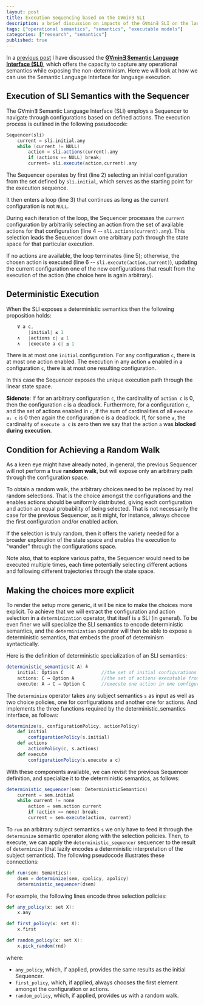 ```yaml
---
layout: post
title: Execution Sequencing based on the G∀min∃ SLI
description: a brief discussion on impacts of the G∀min∃ SLI on the language execution
tags: ["operational semantics", "semantics", "executable models"]
categories: ["research", "semantics"]
published: true
---
```


In a [previous post](../gamine_sli) I have discussed the [**G∀min∃ Semantic Language Interface (SLI)**](../gamine_sli), which offers the capacity to capture any operational semantics while exposing the non-determinism. Here we will look at how we can use the Semantic Language Interface for language execution.

## Execution of SLI Semantics with the Sequencer

The G∀min∃ Semantic Language Interface (SLI) employs a Sequencer to navigate through configurations based on defined actions. The execution process is outlined in the following pseudocode:

```scala
Sequencer(sli)
    current = sli.initial.any
    while (current != NULL)
        action = sli.actions(current).any
        if (actions == NULL) break;
        current= sli.execute(action,current).any
```

The Sequencer operates by first (line 2) selecting an initial configuration from the set defined by ```sli.initial```, which serves as the starting point for the execution sequence.

It then enters a loop (line 3) that continues as long as the current configuration is not ```NULL```.

During each iteration of the loop, the Sequencer processes the ```current``` configuration by arbitrarily selecting an action from the set of available actions for that configuration (line 4 -- ```sli.actions(current).any```). This selection leads the Sequencer down one arbitrary path through the state space for that particular execution.

If no actions are available, the loop terminates (line 5); otherwise, the chosen action is executed (line 6 -- ```sli.execute(action,current)```), updating the current configuration one of the new configurations that result from the execution of the action (the choice here is again arbitrary).

## Deterministic Execution

When the SLI exposes a deterministic semantics then the following proposition holds:

```scala
    ∀ a c, 
        |initial| ≤ 1
    ∧   |actions c| ≤ 1
    ∧   |execute a c| ≤ 1
```

There is at most one ```initial``` configuration. For any configuration ```c```, there is at most one action enabled.
The execution in any action ```a``` enabled in a configuration ```c```, there is at most one resulting configuration.

In this case the Sequencer exposes the unique execution path through the linear state space.

**Sidenote**: If for an arbitrary configuration ```c```, the cardinality of ```action c``` is 0, then the configuration ```c``` is a deadlock.
Furthermore, for a configuration ```c```, and the set of actions enabled in ```c```, if the sum of cardinalities of all ```execute aᵢ c``` is 0 then again the configuration c is a deadlock. If, for some ```a```, the cardinality of ```execute a c``` is zero then we say that the action ```a``` was **blocked during execution**.

## Condition for Achieving a Random Walk

As a keen eye might have already noted, in general, the previous Sequencer will not perform a true **random walk**, but will expose only an arbitrary path through the configuration space.

To obtain a random walk, the arbitrary choices need to be replaced by real random selections. That is the choice amongst the configurations and the enables actions should be uniformly distributed, giving each configuration and action an equal probability of being selected. That is not necessarily the case for the previous Sequencer, as it might, for instance, always choose the first configuration and/or enabled action.

If the selection is truly random, then it offers the variety needed for a broader exploration of the state space and enables the execution to "wander" through the configurations space.

Note also, that to explore various paths, the Sequencer would need to be executed multiple times, each time potentially selecting different actions and following different trajectories through the state space.

## Making the choices more explicit

To render the setup more generic, it will be nice to make the choices more explicit. To achieve that we will extract the configuration and action selection in a ```determinization``` operator, that itself is a SLI (in general). To be even finer we will specialize the SLI semantics to encode deterministic semantics, and the ```determinization``` operator will then be able to expose a deterministic semantics, that embeds the proof of determinism syntactically.

Here is the definition of deterministic specialization of an SLI semantics:

```scala
deterministic_semantics(C A) ≜
    initial: Option C              //the set of initial configurations
    actions: C → Option A          //the set of actions executable from a configuration
    execute: A → C → Option C      //execute one action in one configuration
```

The ```determinize``` operator takes any subject semantics ```s``` as input as well as two choice policies, one for configurations and another one for actions. And implements the three functions required by the deterministic_semantics interface, as follows:

```scala
determinize(s, configurationPolicy, actionPolicy) 
    def initial 
        configurationPolicy(s.initial)
    def actions
        actionPolicy(c, s.actions)
    def execute
        configurationPolicy(s.execute a c)
```

With these components available, we can revisit the previous Sequencer definition, and specialize it to the deterministic semantics, as follows:

```scala
deterministic_sequencer(sem: DeterministicSemantics)
    current = sem.initial
    while current != none
        action = sem.action current
        if (action == none) break;
        current = sem.execute(action, current)
```

To ```run``` an arbitrary subject semantics ```s``` we only have to feed it through the ```determinize``` semantic operator along with the selection policies. Then, to execute, we can apply the ```deterministic_sequencer``` sequencer to the result of ```determinize``` (that lazily encodes a deterministic interpretation of the subject semantics). The following pseudocode illustrates these connections:

```scala
def run(sem: Semantics):
    dsem = determinize(sem, cpolicy, apolicy)
    deterministic_sequencer(dsem)
```

For example, the following lines encode three selection policies:

```scala
def any_policy(x: set X):
    x.any

def first_policy(x: set X):
    x.first

def random_policy(x: set X):
    x.pick_random(rnd)
```

where:

- ```any_policy```, which, if applied, provides the same results as the initial Sequencer.
- ```first_policy```, which, if applied, always chooses the first element amongst the configuration or actions.
- ```random_policy```, which, if applied, provides us with a random walk.
